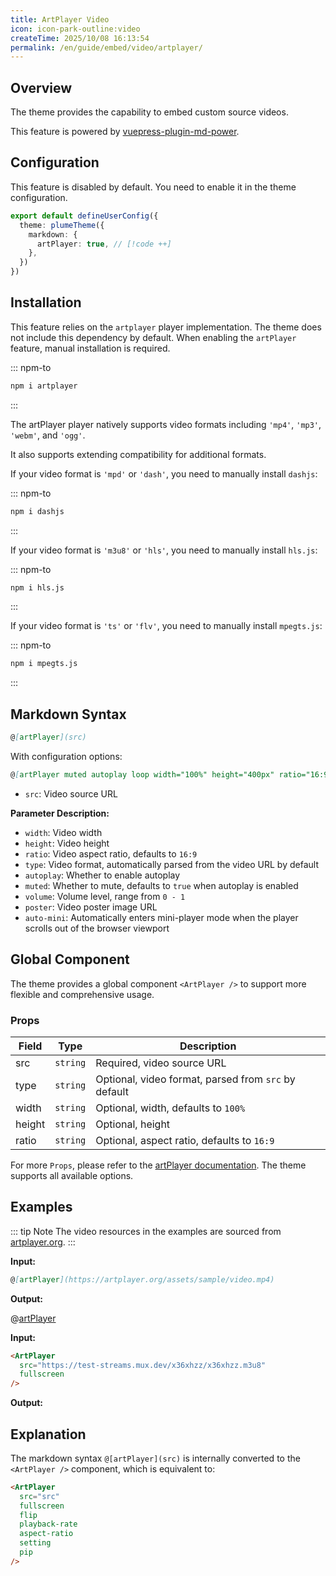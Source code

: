 ```yaml
---
title: ArtPlayer Video
icon: icon-park-outline:video
createTime: 2025/10/08 16:13:54
permalink: /en/guide/embed/video/artplayer/
---
```


## Overview

The theme provides the capability to embed custom source videos.

This feature is powered by [vuepress-plugin-md-power](../../config/plugins/markdown-power.md).

## Configuration

This feature is disabled by default. You need to enable it in the theme configuration.

```ts title=".vuepress/config.ts"
export default defineUserConfig({
  theme: plumeTheme({
    markdown: {
      artPlayer: true, // [!code ++]
    },
  })
})
```

## Installation

This feature relies on the `artplayer` player implementation. The theme does not include this dependency
by default. When enabling the `artPlayer` feature, manual installation is required.

::: npm-to

```sh
npm i artplayer
```

:::

The artPlayer player natively supports video formats including `'mp4'`, `'mp3'`, `'webm'`, and `'ogg'`.

It also supports extending compatibility for additional formats.

If your video format is `'mpd'` or `'dash'`, you need to manually install `dashjs`:

::: npm-to

```sh
npm i dashjs
```

:::

If your video format is `'m3u8'` or `'hls'`, you need to manually install `hls.js`:

::: npm-to

```sh
npm i hls.js
```

:::

If your video format is `'ts'` or `'flv'`, you need to manually install `mpegts.js`:

::: npm-to

```sh
npm i mpegts.js
```

:::

## Markdown Syntax

```md
@[artPlayer](src)
```

With configuration options:

```md
@[artPlayer muted autoplay loop width="100%" height="400px" ratio="16:9"](src)
```

- `src`: Video source URL

**Parameter Description:**

- `width`: Video width
- `height`: Video height
- `ratio`: Video aspect ratio, defaults to `16:9`
- `type`: Video format, automatically parsed from the video URL by default
- `autoplay`: Whether to enable autoplay
- `muted`: Whether to mute, defaults to `true` when autoplay is enabled
- `volume`: Volume level, range from `0 - 1`
- `poster`: Video poster image URL
- `auto-mini`: Automatically enters mini-player mode when the player scrolls out of the browser viewport

## Global Component

The theme provides a global component `<ArtPlayer />` to support more flexible and comprehensive usage.

### Props

| Field | Type | Description |
| -- | -- | -- |
| src | `string` | Required, video source URL |
| type | `string` | Optional, video format, parsed from `src` by default |
| width | `string` | Optional, width, defaults to `100%` |
| height | `string` | Optional, height |
| ratio | `string` | Optional, aspect ratio, defaults to `16:9` |

For more `Props`, please refer to the
[artPlayer documentation](https://artplayer.org/document/start/option.html). The theme supports all available options.

## Examples

::: tip Note
The video resources in the examples are sourced from [artplayer.org](https://artplayer.org).
:::

**Input:**

```md
@[artPlayer](https://artplayer.org/assets/sample/video.mp4)
```

**Output:**

@[artPlayer](https://artplayer.org/assets/sample/video.mp4)

**Input:**

```md
<ArtPlayer
  src="https://test-streams.mux.dev/x36xhzz/x36xhzz.m3u8"
  fullscreen
/>
```

**Output:**

<ArtPlayer
  src="https://test-streams.mux.dev/x36xhzz/x36xhzz.m3u8"
  fullscreen
/>

## Explanation

The markdown syntax `@[artPlayer](src)` is internally converted to the `<ArtPlayer />` component, which is equivalent to:

```md
<ArtPlayer
  src="src"
  fullscreen
  flip
  playback-rate
  aspect-ratio
  setting
  pip
/>
```
